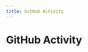 ```yaml
---
title: GitHub Activity
---
```


<script setup>
import GitHubIntegration from '../.vitepress/components/GitHubIntegration.vue'
</script>

# GitHub Activity

<GitHubIntegration />
